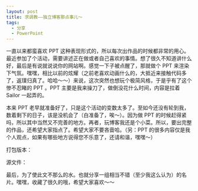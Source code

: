 ```yaml
---
layout: post
title: 求调教——独立博客那点事儿～
tags:
  - 分享
  - PowerPoint
---
```

一直以来都蛮喜欢 PPT 这种表现形式的，所以每次出作品的时候都非常的用心。最近参加了个活动，需要讲述正在做或者自己喜欢的事情。想了很久不知道讲什么好，最后是有说就说说你的网站啊。感觉一下子被点醒了，那就做个 PPT 来渲染下气氛。嘿嘿，相比以前的炫耀（之前老喜欢动画什么的，大抵近来接触代码多了，返璞归真了。哈哈～～）来说，这次突然也想玩个极简风格，于是乎有了这个惨不忍睹的 PPT 。PPT 主要是我来操刀了，做倒没花什么时间，内容是拉着 Sailor 一起弄的。

本来 PPT 老早就准备好了，只是这个活动的变数太多了。至如今还没有轮到我，数着剩下的日子，该是没机会了（白准备了，唉～）。因为做 PPT 的时候赶得紧吗，所以其中当然又不完善的地方。再者，玩博客我还是个小菜。所以，要出完整的作品，还希望大家指点了。希望大家不要吝啬哈。（另：PPT 的很多内容仅是我个人观点，如果有哪些地方说得您不乐意了，还请和谐，嘿嘿～）

打包版本：

源文件：

最后，为了使此文不那么的水。也就分享一组相当不错（至少我这么认为）的名片。嘿嘿，收藏了很久的哦，希望大家喜欢～～
